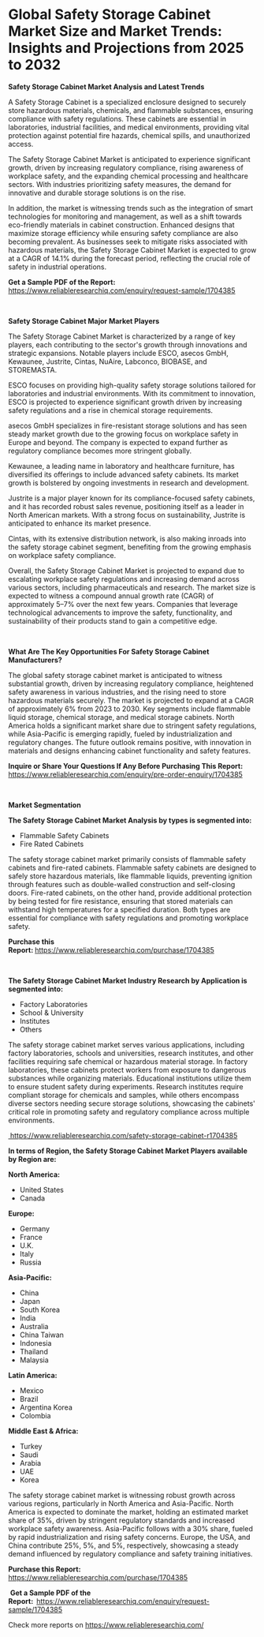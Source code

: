 <p><h1>Global Safety Storage Cabinet Market Size and Market Trends: Insights and Projections from 2025 to 2032</h1></p><p><strong>Safety Storage Cabinet Market Analysis and Latest Trends</strong></p>
<p><p>A Safety Storage Cabinet is a specialized enclosure designed to securely store hazardous materials, chemicals, and flammable substances, ensuring compliance with safety regulations. These cabinets are essential in laboratories, industrial facilities, and medical environments, providing vital protection against potential fire hazards, chemical spills, and unauthorized access.</p><p>The Safety Storage Cabinet Market is anticipated to experience significant growth, driven by increasing regulatory compliance, rising awareness of workplace safety, and the expanding chemical processing and healthcare sectors. With industries prioritizing safety measures, the demand for innovative and durable storage solutions is on the rise.</p><p>In addition, the market is witnessing trends such as the integration of smart technologies for monitoring and management, as well as a shift towards eco-friendly materials in cabinet construction. Enhanced designs that maximize storage efficiency while ensuring safety compliance are also becoming prevalent. As businesses seek to mitigate risks associated with hazardous materials, the Safety Storage Cabinet Market is expected to grow at a CAGR of 14.1% during the forecast period, reflecting the crucial role of safety in industrial operations.</p></p>
<p><strong>Get a Sample PDF of the Report:&nbsp;</strong> <a href="https://www.reliableresearchiq.com/enquiry/request-sample/1704385?utm_campaign=904&utm_medium=2&utm_source=Github&utm_content=ia&utm_term=09012025&utm_id=safety-storage-cabinet">https://www.reliableresearchiq.com/enquiry/request-sample/1704385</a></p>
<p>&nbsp;</p>
<p><strong>Safety Storage Cabinet Major Market Players</strong></p>
<p><p>The Safety Storage Cabinet Market is characterized by a range of key players, each contributing to the sector's growth through innovations and strategic expansions. Notable players include ESCO, asecos GmbH, Kewaunee, Justrite, Cintas, NuAire, Labconco, BIOBASE, and STOREMASTA.</p><p>ESCO focuses on providing high-quality safety storage solutions tailored for laboratories and industrial environments. With its commitment to innovation, ESCO is projected to experience significant growth driven by increasing safety regulations and a rise in chemical storage requirements.</p><p>asecos GmbH specializes in fire-resistant storage solutions and has seen steady market growth due to the growing focus on workplace safety in Europe and beyond. The company is expected to expand further as regulatory compliance becomes more stringent globally.</p><p>Kewaunee, a leading name in laboratory and healthcare furniture, has diversified its offerings to include advanced safety cabinets. Its market growth is bolstered by ongoing investments in research and development.</p><p>Justrite is a major player known for its compliance-focused safety cabinets, and it has recorded robust sales revenue, positioning itself as a leader in North American markets. With a strong focus on sustainability, Justrite is anticipated to enhance its market presence.</p><p>Cintas, with its extensive distribution network, is also making inroads into the safety storage cabinet segment, benefiting from the growing emphasis on workplace safety compliance.</p><p>Overall, the Safety Storage Cabinet Market is projected to expand due to escalating workplace safety regulations and increasing demand across various sectors, including pharmaceuticals and research. The market size is expected to witness a compound annual growth rate (CAGR) of approximately 5–7% over the next few years. Companies that leverage technological advancements to improve the safety, functionality, and sustainability of their products stand to gain a competitive edge.</p></p>
<p>&nbsp;</p>
<p><strong>What Are The Key Opportunities For Safety Storage Cabinet Manufacturers?</strong></p>
<p><p>The global safety storage cabinet market is anticipated to witness substantial growth, driven by increasing regulatory compliance, heightened safety awareness in various industries, and the rising need to store hazardous materials securely. The market is projected to expand at a CAGR of approximately 6% from 2023 to 2030. Key segments include flammable liquid storage, chemical storage, and medical storage cabinets. North America holds a significant market share due to stringent safety regulations, while Asia-Pacific is emerging rapidly, fueled by industrialization and regulatory changes. The future outlook remains positive, with innovation in materials and designs enhancing cabinet functionality and safety features.</p></p>
<p><strong>Inquire or Share Your Questions If Any Before Purchasing This Report:</strong> <a href="https://www.reliableresearchiq.com/enquiry/pre-order-enquiry/1704385?utm_campaign=904&utm_medium=2&utm_source=Github&utm_content=ia&utm_term=09012025&utm_id=safety-storage-cabinet">https://www.reliableresearchiq.com/enquiry/pre-order-enquiry/1704385</a></p>
<p>&nbsp;</p>
<p><strong>Market Segmentation</strong></p>
<p><strong>The Safety Storage Cabinet Market Analysis by types is segmented into:</strong></p>
<p><ul><li>Flammable Safety Cabinets</li><li>Fire Rated Cabinets</li></ul></p>
<p><p>The safety storage cabinet market primarily consists of flammable safety cabinets and fire-rated cabinets. Flammable safety cabinets are designed to safely store hazardous materials, like flammable liquids, preventing ignition through features such as double-walled construction and self-closing doors. Fire-rated cabinets, on the other hand, provide additional protection by being tested for fire resistance, ensuring that stored materials can withstand high temperatures for a specified duration. Both types are essential for compliance with safety regulations and promoting workplace safety.</p></p>
<p><strong>Purchase this Report:&nbsp;</strong><a href="https://www.reliableresearchiq.com/purchase/1704385?utm_campaign=904&utm_medium=2&utm_source=Github&utm_content=ia&utm_term=09012025&utm_id=safety-storage-cabinet">https://www.reliableresearchiq.com/purchase/1704385</a></p>
<p>&nbsp;</p>
<p><strong>The Safety Storage Cabinet Market Industry Research by Application is segmented into:</strong></p>
<p><ul><li>Factory Laboratories</li><li>School & University</li><li>Institutes</li><li>Others</li></ul></p>
<p><p>The safety storage cabinet market serves various applications, including factory laboratories, schools and universities, research institutes, and other facilities requiring safe chemical or hazardous material storage. In factory laboratories, these cabinets protect workers from exposure to dangerous substances while organizing materials. Educational institutions utilize them to ensure student safety during experiments. Research institutes require compliant storage for chemicals and samples, while others encompass diverse sectors needing secure storage solutions, showcasing the cabinets' critical role in promoting safety and regulatory compliance across multiple environments.</p></p>
<p><a href="https://www.reliableresearchiq.com/safety-storage-cabinet-r1704385?utm_campaign=904&utm_medium=2&utm_source=Github&utm_content=ia&utm_term=09012025&utm_id=safety-storage-cabinet">&nbsp;https://www.reliableresearchiq.com/safety-storage-cabinet-r1704385</a></p>
<p><strong>In terms of Region, the Safety Storage Cabinet Market Players available by Region are:</strong></p>
<p>
    <p> <strong> North America: </strong>
        <ul>
            <li>United States</li>
            <li>Canada</li>
        </ul>
        </p> 
    <p> <strong> Europe: </strong>
        <ul>
            <li>Germany</li>
            <li>France</li>
            <li>U.K.</li>
            <li>Italy</li>
            <li>Russia</li>
        </ul>
        </p> 
    <p> <strong> Asia-Pacific: </strong>
        <ul>
            <li>China</li>
            <li>Japan</li>
            <li>South Korea</li>
            <li>India</li>
            <li>Australia</li>
            <li>China Taiwan</li>
            <li>Indonesia</li>
            <li>Thailand</li>
            <li>Malaysia</li>
        </ul>
        </p> 
    <p> <strong> Latin America: </strong>
        <ul>
            <li>Mexico</li>
            <li>Brazil</li>
            <li>Argentina Korea</li>
            <li>Colombia</li>
        </ul>
        </p> 
    <p> <strong> Middle East & Africa: </strong>
        <ul>
            <li>Turkey</li>
            <li>Saudi</li>
            <li>Arabia</li>
            <li>UAE</li>
            <li>Korea</li>
        </ul>
    </p>
    </p>
<p><p>The safety storage cabinet market is witnessing robust growth across various regions, particularly in North America and Asia-Pacific. North America is expected to dominate the market, holding an estimated market share of 35%, driven by stringent regulatory standards and increased workplace safety awareness. Asia-Pacific follows with a 30% share, fueled by rapid industrialization and rising safety concerns. Europe, the USA, and China contribute 25%, 5%, and 5%, respectively, showcasing a steady demand influenced by regulatory compliance and safety training initiatives.</p></p>
<p><strong>Purchase this Report: </strong><a href="https://www.reliableresearchiq.com/purchase/1704385?utm_campaign=904&utm_medium=2&utm_source=Github&utm_content=ia&utm_term=09012025&utm_id=safety-storage-cabinet">https://www.reliableresearchiq.com/purchase/1704385</a></p>
<p>&nbsp;<strong>Get a Sample PDF of the Report:&nbsp;&nbsp;</strong><a href="https://www.reliableresearchiq.com/enquiry/request-sample/1704385?utm_campaign=904&utm_medium=2&utm_source=Github&utm_content=ia&utm_term=09012025&utm_id=safety-storage-cabinet">https://www.reliableresearchiq.com/enquiry/request-sample/1704385</a></p>
<p><strong></strong></p>
<p>Check more reports on <a href="https://www.reliableresearchiq.com/?utm_campaign=904&utm_medium=2&utm_source=Github&utm_content=ia&utm_term=09012025&utm_id=safety-storage-cabinet">https://www.reliableresearchiq.com/</a></p>